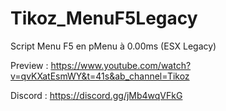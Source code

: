 # Tikoz_MenuF5Legacy

Script Menu F5 en pMenu à 0.00ms (ESX Legacy)

Preview : https://www.youtube.com/watch?v=qvKXatEsmWY&t=41s&ab_channel=Tikoz

Discord : https://discord.gg/jMb4wqVFkG
